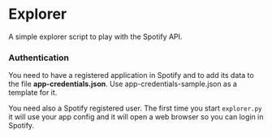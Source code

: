 # Explorer

A simple explorer script to play with the Spotify API.

### Authentication
 
You need to have a registered application in Spotify and to add its data to the file **app-credentials.json**.
Use app-credentials-sample.json as a template for it.

You need also a Spotify registered user. The first time you start `explorer.py`  it will use your app config and it will open a web browser so you can login in Spotify.
